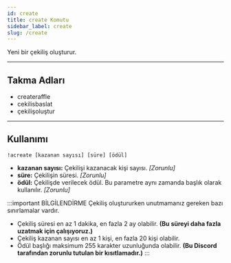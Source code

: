 ```yaml
---
id: create
title: create Komutu
sidebar_label: create
slug: /create
---
```

Yeni bir çekiliş oluşturur.

---

## Takma Adları

- createraffle
- cekilisbaslat
- çekilişoluştur

---

## Kullanımı

`!acreate [kazanan sayısı] [süre] [ödül]`

- **kazanan sayısı:** Çekilişi kazanacak kişi sayısı. *[Zorunlu]*
- **süre:** Çekilişin süresi. *[Zorunlu]*
- **ödül:** Çekilişde verilecek ödül. Bu parametre aynı zamanda başlık olarak kullanılır. *[Zorunlu]*

:::important BİLGİLENDİRME
Çekiliş oluştururken unutmamanız gereken bazı sınırlamalar vardır. 

* Çekiliş süresi en az 1 dakika, en fazla 2 ay olabilir. **(Bu süreyi daha fazla uzatmak için çalışıyoruz.)**
* Çekiliş kazanan sayısı en az 1 kişi, en fazla 20 kişi olabilir.
* Ödül başlığı maksimum 255 karakter uzunluğunda olabilir. **(Bu Discord tarafından zorunlu tutulan bir kısıtlamadır.)**
:::